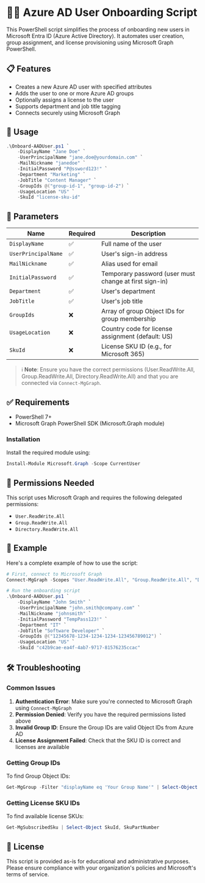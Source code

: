 # 🧑‍💼 Azure AD User Onboarding Script

This PowerShell script simplifies the process of onboarding new users in Microsoft Entra ID (Azure Active Directory). It automates user creation, group assignment, and license provisioning using Microsoft Graph PowerShell.

## 📋 Features

- Creates a new Azure AD user with specified attributes
- Adds the user to one or more Azure AD groups
- Optionally assigns a license to the user
- Supports department and job title tagging
- Connects securely using Microsoft Graph

## 🚀 Usage

```powershell
.\Onboard-AADUser.ps1 `
    -DisplayName "Jane Doe" `
    -UserPrincipalName "jane.doe@yourdomain.com" `
    -MailNickname "janedoe" `
    -InitialPassword "P@ssword123!" `
    -Department "Marketing" `
    -JobTitle "Content Manager" `
    -GroupIds @("group-id-1", "group-id-2") `
    -UsageLocation "US" `
    -SkuId "license-sku-id"
```

## 🔧 Parameters

| Name | Required | Description |
|------|----------|-------------|
| `DisplayName` | ✅ | Full name of the user |
| `UserPrincipalName` | ✅ | User's sign-in address |
| `MailNickname` | ✅ | Alias used for email |
| `InitialPassword` | ✅ | Temporary password (user must change at first sign-in) |
| `Department` | ✅ | User's department |
| `JobTitle` | ✅ | User's job title |
| `GroupIds` | ❌ | Array of group Object IDs for group membership |
| `UsageLocation` | ❌ | Country code for license assignment (default: US) |
| `SkuId` | ❌ | License SKU ID (e.g., for Microsoft 365) |

> ℹ️ **Note**: Ensure you have the correct permissions (User.ReadWrite.All, Group.ReadWrite.All, Directory.ReadWrite.All) and that you are connected via `Connect-MgGraph`.

## ✅ Requirements

- PowerShell 7+
- Microsoft Graph PowerShell SDK (Microsoft.Graph module)

### Installation

Install the required module using:

```powershell
Install-Module Microsoft.Graph -Scope CurrentUser
```

## 🔐 Permissions Needed

This script uses Microsoft Graph and requires the following delegated permissions:

- `User.ReadWrite.All`
- `Group.ReadWrite.All`
- `Directory.ReadWrite.All`

## 📝 Example

Here's a complete example of how to use the script:

```powershell
# First, connect to Microsoft Graph
Connect-MgGraph -Scopes "User.ReadWrite.All", "Group.ReadWrite.All", "Directory.ReadWrite.All"

# Run the onboarding script
.\Onboard-AADUser.ps1 `
    -DisplayName "John Smith" `
    -UserPrincipalName "john.smith@company.com" `
    -MailNickname "johnsmith" `
    -InitialPassword "TempPass123!" `
    -Department "IT" `
    -JobTitle "Software Developer" `
    -GroupIds @("12345678-1234-1234-1234-123456789012") `
    -UsageLocation "US" `
    -SkuId "c42b9cae-ea4f-4ab7-9717-81576235ccac"
```

## 🛠️ Troubleshooting

### Common Issues

1. **Authentication Error**: Make sure you're connected to Microsoft Graph using `Connect-MgGraph`
2. **Permission Denied**: Verify you have the required permissions listed above
3. **Invalid Group ID**: Ensure the Group IDs are valid Object IDs from Azure AD
4. **License Assignment Failed**: Check that the SKU ID is correct and licenses are available

### Getting Group IDs

To find Group Object IDs:

```powershell
Get-MgGroup -Filter "displayName eq 'Your Group Name'" | Select-Object Id, DisplayName
```

### Getting License SKU IDs

To find available license SKUs:

```powershell
Get-MgSubscribedSku | Select-Object SkuId, SkuPartNumber
```

## 📄 License

This script is provided as-is for educational and administrative purposes. Please ensure compliance with your organization's policies and Microsoft's terms of service.
